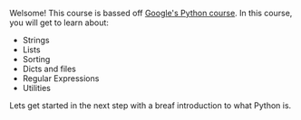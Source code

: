 Welsome! This course is bassed off [Google's Python course](https://developers.google.com/edu/python/). In this course, you will get to learn about:
* Strings
* Lists
* Sorting
* Dicts and files
* Regular Expressions
* Utilities

Lets get started in the next step with a breaf introduction to what Python is.
